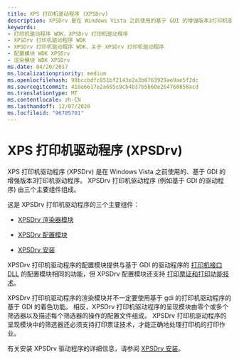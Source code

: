 ```yaml
---
title: XPS 打印机驱动程序 (XPSDrv)
description: XPSDrv 是在 Windows Vista 之前使用的基于 GDI 的增强版本3打印机驱动程序。
keywords:
- 打印机驱动程序 WDK，XPSDrv 打印机驱动程序
- XPSDrv 打印机驱动程序 WDK
- XPSDrv 打印机驱动程序 WDK，关于 XPSDrv 打印机驱动程序
- 配置模块 WDK XPSDrv
- 渲染模块 WDK XPSDrv
ms.date: 04/20/2017
ms.localizationpriority: medium
ms.openlocfilehash: 98bccbdfc851bf2143e2a3b0763929ae9ae5f2dc
ms.sourcegitcommit: 418e6617e2a695c9cb4b37b5b60e264760858acd
ms.translationtype: MT
ms.contentlocale: zh-CN
ms.lasthandoff: 12/07/2020
ms.locfileid: "96785701"
---
```

# <a name="xps-printer-driver-xpsdrv"></a>XPS 打印机驱动程序 (XPSDrv)


XPS 打印机驱动程序 (XPSDrv) 是在 Windows Vista 之前使用的、基于 GDI 的增强版本3打印机驱动程序。 XPSDrv 打印机驱动程序 (例如基于 GDI 的驱动程序) 由三个主要组件组成。

这是 XPSDrv 打印机驱动程序的三个主要组件：

-   [XPSDrv 渲染器模块](xpsdrv-render-module.md)

-   [XPSDrv 配置模块](xpsdrv-configuration-module.md)

-   [XPSDrv 安装](xpsdrv-installation.md)

XPSDrv 打印机驱动程序的配置模块提供与基于 GDI 的驱动程序的 [打印机接口 DLL](printer-interface-dll.md) 的配置模块相同的功能，但 XPSDrv 配置模块还支持 [打印票证和打印功能技术](print-ticket-and-print-capabilities-technologies.md)。

XPSDrv 打印机驱动程序的渲染模块并不一定要使用基于 gdi 的打印机驱动程序的基于 GDI 的着色功能。 相反，XPSDrv 打印机驱动程序的呈现模块由零个或多个筛选器以及描述每个筛选器的操作的配置文件组成。 XPSDrv 打印机驱动程序的呈现模块中的筛选器还必须支持打印票证技术，才能正确地处理打印机的打印作业。

有关安装 XPSDrv 驱动程序的详细信息，请参阅 [XPSDrv 安装](xpsdrv-installation.md)。

 

 




